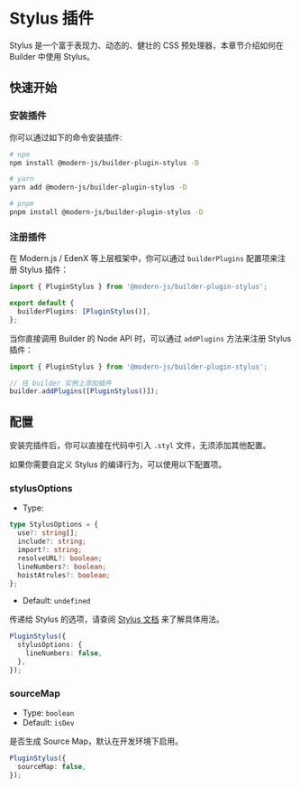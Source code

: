 # Stylus 插件

Stylus 是一个富于表现力、动态的、健壮的 CSS 预处理器，本章节介绍如何在 Builder 中使用 Stylus。

## 快速开始

### 安装插件

你可以通过如下的命令安装插件:

```bash
# npm
npm install @modern-js/builder-plugin-stylus -D

# yarn
yarn add @modern-js/builder-plugin-stylus -D

# pnpm
pnpm install @modern-js/builder-plugin-stylus -D
```

### 注册插件

在 Modern.js / EdenX 等上层框架中，你可以通过 `builderPlugins` 配置项来注册 Stylus 插件：

```ts
import { PluginStylus } from '@modern-js/builder-plugin-stylus';

export default {
  builderPlugins: [PluginStylus()],
};
```

当你直接调用 Builder 的 Node API 时，可以通过 `addPlugins` 方法来注册 Stylus 插件：

```js
import { PluginStylus } from '@modern-js/builder-plugin-stylus';

// 往 builder 实例上添加插件
builder.addPlugins([PluginStylus()]);
```

## 配置

安装完插件后，你可以直接在代码中引入 `.styl` 文件，无须添加其他配置。

如果你需要自定义 Stylus 的编译行为，可以使用以下配置项。

### stylusOptions

- Type:

```ts
type StylusOptions = {
  use?: string[];
  include?: string;
  import?: string;
  resolveURL?: boolean;
  lineNumbers?: boolean;
  hoistAtrules?: boolean;
};
```

- Default: `undefined`

传递给 Stylus 的选项，请查阅 [Stylus 文档](https://stylus-lang.com/docs/js.html) 来了解具体用法。

```ts
PluginStylus({
  stylusOptions: {
    lineNumbers: false,
  },
});
```

### sourceMap

- Type: `boolean`
- Default: `isDev`

是否生成 Source Map，默认在开发环境下启用。

```ts
PluginStylus({
  sourceMap: false,
});
```
